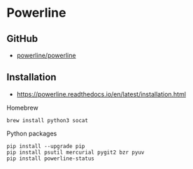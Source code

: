 # Powerline

## GitHub

* [powerline/powerline](https://github.com/powerline/powerline)

## Installation

* <https://powerline.readthedocs.io/en/latest/installation.html>

Homebrew

    brew install python3 socat

Python packages

    pip install --upgrade pip
    pip install psutil mercurial pygit2 bzr pyuv
    pip install powerline-status

